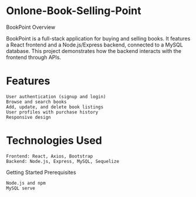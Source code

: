# Onlone-Book-Selling-Point
BookPoint
Overview

BookPoint is a full-stack application for buying and selling books. It features a React frontend and a Node.js/Express backend, connected to a MySQL database. This project demonstrates how the backend interacts with the frontend through APIs.
# Features

    User authentication (signup and login)
    Browse and search books
    Add, update, and delete book listings
    User profiles with purchase history
    Responsive design

# Technologies Used

    Frontend: React, Axios, Bootstrap
    Backend: Node.js, Express, MySQL, Sequelize

Getting Started
Prerequisites

    Node.js and npm
    MySQL serve
